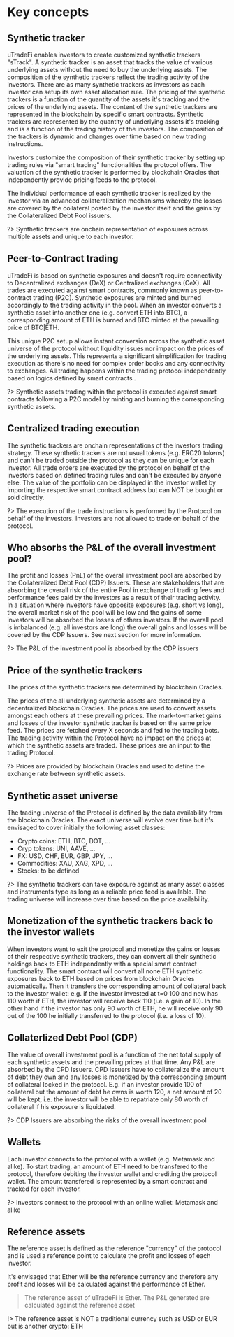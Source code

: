 # Key concepts

## Synthetic tracker

uTradeFi enables investors to create customized synthetic trackers "sTrack". A synthetic tracker is an asset that tracks the value of various underlying assets without the need to buy the underlying assets. The composition of the synthetic trackers reflect the trading activity of the investors. There are as many synthetic trackers as investors as each investor can setup its own asset allocation rule. The pricing of the synthetic trackers is a function of the quantity of the assets it's tracking and the prices of the underlying assets. The content of the synthetic trackers are represented in the blockchain by specific smart contracts. Synthetic trackers are represented by the quantity of underlying assets it's tracking and is a function of the trading history of the investors. The composition of the trackers is dynamic and changes over time based on new trading instructions.

Investors customize the composition of their synthetic tracker by setting up trading rules via "smart trading" functionalities the protocol offers. The valuation of the synthetic tracker is performed by blockchain Oracles  that independently provide pricing feeds to the protocol.  

The individual performance of each synthetic tracker is realized by the investor via an advanced collateralization mechanisms whereby the losses are covered by the collateral posted by the investor itself and the gains by the Collateralized Debt Pool issuers.

?> Synthetic trackers are onchain representation of exposures across multiple assets and unique to each investor.

## Peer-to-Contract trading

uTradeFi is based on synthetic exposures and doesn't require connectivity to Decentralized exchanges (DeX) or Centralized exchanges (CeX). All trades are executed against smart contracts, commonly known as peer-to-contract trading (P2C). Synthetic exposures are minted and burned accordingly to the trading activity in the pool. When an investor converts a synthetic asset into another one (e.g. convert ETH into BTC), a corresponding amount of ETH is burned and BTC minted at the prevailing price of BTC|ETH.

This unique P2C setup allows instant conversion across the synthetic asset universe of the protocol without liquidity issues nor impact on the prices of the underlying assets. This represents a significant simplification for trading execution as there's no need for complex order books and any connectivity to exchanges. All trading happens within the trading protocol independently based on logics defined by smart contracts .

?> Synthetic assets trading within the protocol is executed against smart contracts following a P2C model by minting and burning the corresponding synthetic assets.

## Centralized trading execution

The synthetic trackers are onchain representations of the investors trading strategy. These synthetic trackers are not usual tokens (e.g. ERC20 tokens) and can't be traded outside the protocol as they can be unique for each investor. All trade orders are executed by the protocol on behalf of the investors based on defined trading rules and can't be executed by anyone else. The value of the portfolio can be displayed in the investor wallet by importing the respective smart contract address but can NOT be bought or sold directly.

?> The execution of the trade instructions is performed by the Protocol on behalf of the investors. Investors are not allowed to trade on behalf of the protocol.

## Who absorbs the P&L of the overall investment pool?

The profit and losses (PnL) of the overall investment pool are absorbed by the Collateralized Debt Pool (CDP) Issuers. These are stakeholders that are absorbing the overall risk of the entire Pool in exchange of trading fees and performance fees paid by the investors as a result of their trading activity. In a situation where investors have opposite exposures (e.g. short vs long), the overall market risk of the pool will be low and the gains of some investors will be absorbed the losses of others investors. If the overall pool is imbalanced (e.g. all investors are long) the overall gains and losses will be covered by the CDP Issuers. See next section for more information.

?> The P&L of the investment pool is absorbed by the CDP issuers

## Price of the synthetic trackers

The prices of the synthetic trackers are determined by blockchain Oracles.

The prices of the all underlying synthetic assets are determined by a decentralized blockchain Oracles. The prices are used to convert assets amongst each others at these prevailing prices. The mark-to-market gains and losses of the investor synthetic tracker is based on the same price feed. The prices are fetched every X seconds and fed to the trading bots. The trading activity within the Protocol have no impact on the prices at which the synthetic assets are traded. These prices are an input to the trading Protocol.

?> Prices are provided by blockchain Oracles and used to define the exchange rate between synthetic assets.

## Synthetic asset universe

The trading universe of the Protocol is defined by the data availability from the blockchain Oracles. The exact universe will evolve over time but it's envisaged to cover initially the following asset classes:
- Crypto coins: ETH, BTC, DOT, ...
- Cryp tokens: UNI, AAVE, ...
- FX: USD, CHF, EUR, GBP, JPY, ...
- Commodities: XAU, XAG, XPD, ...
- Stocks: to be defined

?> The synthetic trackers can take exposure against as many asset classes and instruments type as long as a reliable price feed is available. The trading universe will increase over time based on the price availability.

## Monetization of the synthetic trackers back to the investor wallets

When investors want to exit the protocol and monetize the gains or losses of their respective synthetic trackers, they can convert all their synthetic holdings back to ETH independently with a special smart contract functionality. The smart contract will convert all none ETH synthetic exposures back to ETH based on prices from blockchain Oracles automatically. Then it transfers the corresponding amount of collateral back to the investor wallet: e.g. if the investor invested at t=0 100 and now has 110 worth if ETH, the investor will receive back 110 (i.e. a gain of 10). In the other hand if the investor has only 90 worth of ETH, he will receive only 90 out of the 100 he initially transferred to the protocol (i.e. a loss of 10).

## Collaterlized Debt Pool (CDP)

The value of overall investment pool is a function of the net total supply of each synthetic assets and the prevailing prices at that time. Any P&L are absorbed by the CPD Issuers. CPD Issuers have to collateralize the amount of debt they own and any losses is monetized by the corresponding amount of collateral locked in the protocol. E.g. if an investor provide 100 of collateral but the amount of debt he owns is worth 120, a net amount of 20 will be kept, i.e. the investor will be able to repatriate only 80 worth of collateral if his exposure is liquidated.

?> CDP Issuers are absorbing the risks of the overall investment pool

## Wallets

Each investor connects to the protocol with a wallet (e.g. Metamask and alike). To start trading, an amount of ETH need to be transfered to the protocol, therefore debiting the investor wallet and crediting the protocol wallet. The amount transfered is represented by a smart contract and tracked for each investor.

?> Investors connect to the protocol with an online wallet: Metamask and alike

## Reference assets

The reference asset is defined as the reference "currency" of the protocol and is used a reference point to calculate the profit and losses of each investor.

It's envisaged that Ether will be the reference currency and therefore any profit and losses will be calculated against the performance of Ether.

> The reference asset of uTradeFi is Ether. The P&L generated are calculated against the reference asset

!> The reference asset is NOT a traditional currency such as USD or EUR but is another crypto: ETH
